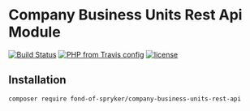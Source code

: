 # Company Business Units Rest Api Module
[![Build Status](https://travis-ci.org/fond-of/spryker-company-business-units-rest-api.svg?branch=master)](https://travis-ci.org/fond-of/spryker-company-business-units-rest-api)
[![PHP from Travis config](https://img.shields.io/travis/php-v/symfony/symfony.svg)](https://php.net/)
[![license](https://img.shields.io/github/license/mashape/apistatus.svg)](https://packagist.org/packages/fond-of-spryker/company-business-units-rest-api)

## Installation

```
composer require fond-of-spryker/company-business-units-rest-api
```
